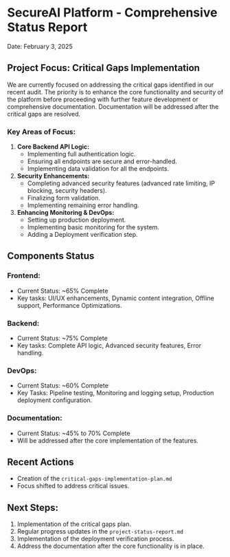 # SecureAI Platform - Comprehensive Status Report
Date: February 3, 2025

## Project Focus: Critical Gaps Implementation

We are currently focused on addressing the critical gaps identified in our recent audit. The priority is to enhance the core functionality and security of the platform before proceeding with further feature development or comprehensive documentation. Documentation will be addressed after the critical gaps are resolved.

### Key Areas of Focus:

1.  **Core Backend API Logic:**
    *   Implementing full authentication logic.
    *   Ensuring all endpoints are secure and error-handled.
    * Implementing data validation for all the endpoints.
2.  **Security Enhancements:**
    *   Completing advanced security features (advanced rate limiting, IP blocking, security headers).
    *   Finalizing form validation.
    * Implementing remaining error handling.
3.  **Enhancing Monitoring & DevOps:**
    * Setting up production deployment.
    * Implementing basic monitoring for the system.
    * Adding a Deployment verification step.

## Components Status

### Frontend:
- Current Status: ~65% Complete
- Key tasks: UI/UX enhancements, Dynamic content integration, Offline support, Performance Optimizations.

### Backend:
- Current Status: ~75% Complete
- Key tasks: Complete API logic, Advanced security features, Error handling.

### DevOps:
- Current Status: ~60% Complete
- Key Tasks: Pipeline testing, Monitoring and logging setup, Production deployment configuration.

### Documentation:
- Current Status: ~45% to 70% Complete
- Will be addressed after the core implementation of the features.

## Recent Actions
- Creation of the  `critical-gaps-implementation-plan.md`
- Focus shifted to address critical issues.

## Next Steps:
1. Implementation of the critical gaps plan.
2. Regular progress updates in the  `project-status-report.md`
3. Implementation of the deployment verification process.
4. Address the documentation after the core functionality is in place.

